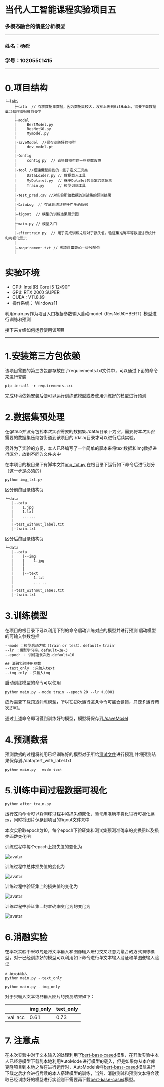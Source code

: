 
# 当代人工智能课程实验项目五

### 多模态融合的情感分析模型

---

### 姓名：杨舜
### 学号：10205501415
---
# 0.项目结构

```
└─lab5
    ├─data  // 存放数据集数据，因为数据集较大，没有上传到GitHub上，需要下载数据集并解压缩到该目录下
    │
    ├─model
    |     BertModel.py
    |     ResNet50.py
    |     Mymodel.py
    |
    |-saveModel  //保存训练好的模型
    |     dev_model.pt
    |
    |-Config
    |     config.py  // 该项目模型的一些参数设置
    |
    |-tool //搭建模型用到的一些子定义工具类
    |     DataLoader.py // 数据载入工具
    |     MyDataset.py  // 继承DataSet的自定义数据集
    |     Train.py      // 模型训练工具
    |
    |-test_pred.csv //对实验所给数据的测试集的预测结果
    |     
    |-DataLog  // 存放训练过程种产生的数据
    |
    |—figout  // 模型的训练结果展示图
    |      
    ├─main.py // 模型入口
    |
    |-aftertrain.py  // 用于完成训练之后对于损失值，验证集准确率等数据进行统计和可视化展示
    |
    |—requirement.txt // 该项目需要的一些外部包
    |
```


# 实验环境

- CPU: Intel(R) Core i5 12490F
- GPU: RTX 2060 SUPER
- CUDA : V11.8.89
- 操作系统： Windows11

利用main.py作为项目入口根据参数输入启动model（ResNet50+BERT）模型进行训练和预测

接下来介绍如何运行使用该项目

---

# 1.安装第三方包依赖

该项目需要的第三方包都存放在了requirements.txt文件中，可以通过下面的命令来进行安装
```shell
pip install -r requirements.txt
```
完成环境依赖安装后便可以运行训练该模型或者使用训练好的模型进行预测

# 2.数据集预处理

在github并没有包括本次实验需要的数据集./data/目录下为空，需要将本次实验需要的数据集压缩包街道到该项目的./data/目录才可以进行后续实验。

另外为了实验的方便，本人已经编写了一个简单的脚本来将text数据和img数据进行区分，放到不同的文件夹中

在本项目的根目录下有脚本文件[img_txt.py](./img_txt.py),在根目录下运行如下命令后进行划分（这一步是必须的）

```shell
python img_txt.py
```

区分前的目录结构为

```
└─data
   |--data
   |    1.jpg
   |    1.txt
   |    ......
   |
   |-test_without_label.txt
   |-train.txt
```

区分后的目录结构为

```
└─data
   |--data
   |    |--img
   |    |    1.jpg
   |    |    ......
   |    |
   |    |--text
   |         1.txt
   |         ......
   |    
   |-test_without_label.txt
   |-train.txt
```

# 3.训练模型
在项目的根目录下可以利用下列的命令启动训练对应的模型并进行预测
启动模型的可输入参数包括

```txt
--mode ：模型启动方式（train or test）。default='train'
--lr ：模型学习率。default=3e-3
--epoch ： 训练迭代次数.default=10

## 消融实验使用参数
--text_only ：只输入text
--img_only ：只输入img
```

启动训练模型的命令可以使用

```shell
python main.py --mode train --epoch 20 --lr 0.0001
```

应为需要下载预选训练模型，所以在初次运行这条命令可能会报错，只要多运行两次即可。

通过上述命令即可得到训练好的模型，模型将保存到[./saveModel](./saveModel/dev_model.pt)

# 4.预测数据

预测数据的过程将利用已经训练好的模型对于所给[测试文件](./data/test_without_label.txt)进行预测,并将预测结果保存到./data/test_with_label.txt

```shell
python main.py --mode test
```

# 5.训练中间过程数据可视化

```shell
python after_train.py
```

运行这段命令可以将训练过程中的损失值变化，验证集准确率变化进行可视化展示，同时将图片保存到项目的figout文件夹中

本次实验取epoch为10，每个epoch下验证集和测试集预测准确率的变换图以及损失函数变化图

训练过程中每个epoch上损失值的变化为

![avatar](./figout/loss_per_epoch.png)

训练过程中总体损失值的变化为

![avatar](./figout/train_loss.png)

训练过程中验证集上的损失值的变化为

![avatar](./figout/valid_loss.png)

训练过程中验证集上的准确率变化为的变化为

![avatar](./figout/acc.png)

# 6.消融实验

在本次实验中采取的是将文本输入和图像输入进行交叉注意力融合的方式训练模型，对于已经训练好的模型可以利用如下命令进行单文本输入验证和单图像输入验证

```shell
# 单文本输入
python main.py --text_only
```

```shell
python main.py --img_only
```

对于只输入文本或只输入图片的预测结果如下：

||img_only|text_only|
|---|---|---|
|val_acc|0.61|0.73|


# 7. 注意点

在本次实验中对于文本输入的处理利用了[bert-base-cased](https://huggingface.co/bert-base-cased/tree/main)模型，在开发实验中本人已经将模型下载到本地利用AutoModel进行模型的载入，但是如果你从本仓库克隆项目到本地之后在进行运行时，AutoModel会将[bert-base-cased](https://huggingface.co/bert-base-cased/tree/main)模型进行下载之后才会进行后续的本人搭建模型的训练，当然，消融测试和预测文本将会读取已经训练好的模型进行实验则不需要再下载[bert-base-cased](https://huggingface.co/bert-base-cased/tree/main)模型。